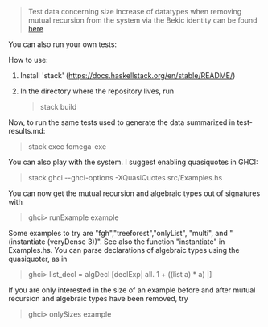 >Test data concerning size increase of datatypes when removing mutual recursion from the system via the Bekic 
identity can be found [here](mutual-recursion-overhead/test-results.md)

You can also run your own tests:

How to use:

1. Install 'stack' (https://docs.haskellstack.org/en/stable/README/)

2. In the directory where the repository lives, run
   > stack build

Now, to run the same tests used to generate the data summarized in test-results.md:
   > stack exec fomega-exe

You can also play with the system. I suggest enabling quasiquotes in GHCI:
   > stack ghci --ghci-options -XQuasiQuotes src/Examples.hs

You can now get the mutual recursion and algebraic types out of signatures with
   > ghci> runExample example

Some examples to try are "fgh","treeforest","onlyList", "multi", and "(instantiate (veryDense 3))". See also the function "instantiate" in Examples.hs.
You can parse declarations of algebraic types using the quasiquoter, as in
  > ghci> list_decl = algDecl [declExp| all. 1 + ((list a) * a)  |]

If you are only interested in the size of an example before and after mutual recursion and algebraic types have been removed, try
  > ghci> onlySizes example

